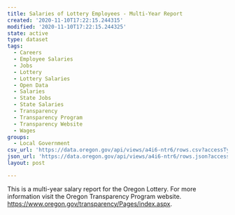 ```yaml
---
title: Salaries of Lottery Employees - Multi-Year Report
created: '2020-11-10T17:22:15.244315'
modified: '2020-11-10T17:22:15.244325'
state: active
type: dataset
tags:
  - Careers
  - Employee Salaries
  - Jobs
  - Lottery
  - Lottery Salaries
  - Open Data
  - Salaries
  - State Jobs
  - State Salaries
  - Transparency
  - Transparency Program
  - Transparency Website
  - Wages
groups:
  - Local Government
csv_url: 'https://data.oregon.gov/api/views/a4i6-ntr6/rows.csv?accessType=DOWNLOAD'
json_url: 'https://data.oregon.gov/api/views/a4i6-ntr6/rows.json?accessType=DOWNLOAD'
layout: post

---
```

This is a multi-year salary report for the Oregon Lottery. For more information visit the Oregon Transparency Program website. https://www.oregon.gov/transparency/Pages/index.aspx.
